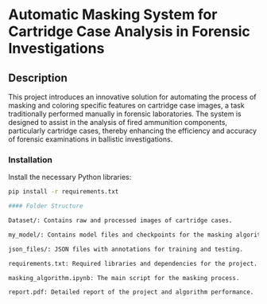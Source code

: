 # Automatic Masking System for Cartridge Case Analysis in Forensic Investigations

## Description

This project introduces an innovative solution for automating the process of masking and coloring specific features on cartridge case images, a task traditionally performed manually in forensic laboratories. The system is designed to assist in the analysis of fired ammunition components, particularly cartridge cases, thereby enhancing the efficiency and accuracy of forensic examinations in ballistic investigations.


### Installation

Install the necessary Python libraries:

```bash
pip install -r requirements.txt

#### Folder Structure

Dataset/: Contains raw and processed images of cartridge cases.

my_model/: Contains model files and checkpoints for the masking algorithm.

json_files/: JSON files with annotations for training and testing.

requirements.txt: Required libraries and dependencies for the project.

masking_algorithm.ipynb: The main script for the masking process.

report.pdf: Detailed report of the project and algorithm performance.
